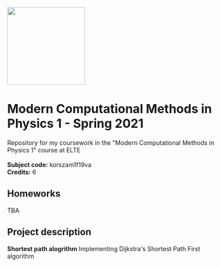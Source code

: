 <img src="https://ttkhok.elte.hu/sites/default/files/mindentudas-egyeteme/elte_cimer_ff.jpg" height="180" />

# Modern Computational Methods in Physics 1 - Spring 2021
Repository for my coursework in the  "Modern Computational Methods in Physics 1" course at ELTE<br>
<br>
**Subject code:** korszam1f19va<br>
**Credits:** 6<br>

## Homeworks
TBA

## Project description
**Shortest path alogrithm** Implementing Dijkstra's Shortest Path First algorithm
